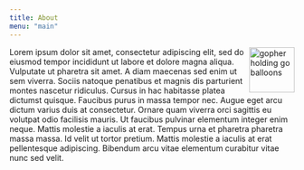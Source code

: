 ```yaml
---
title: About
menu: "main"
---
```


<img alt="gopher holding go balloons" src="/img/go-balloons.png" width="80" align="right" />

Lorem ipsum dolor sit amet, consectetur adipiscing elit, sed do eiusmod tempor incididunt ut labore et dolore magna aliqua. Vulputate ut pharetra sit amet. A diam maecenas sed enim ut sem viverra. Sociis natoque penatibus et magnis dis parturient montes nascetur ridiculus. Cursus in hac habitasse platea dictumst quisque. Faucibus purus in massa tempor nec. Augue eget arcu dictum varius duis at consectetur. Ornare quam viverra orci sagittis eu volutpat odio facilisis mauris. Ut faucibus pulvinar elementum integer enim neque. Mattis molestie a iaculis at erat. Tempus urna et pharetra pharetra massa massa. Id velit ut tortor pretium. Mattis molestie a iaculis at erat pellentesque adipiscing. Bibendum arcu vitae elementum curabitur vitae nunc sed velit.
